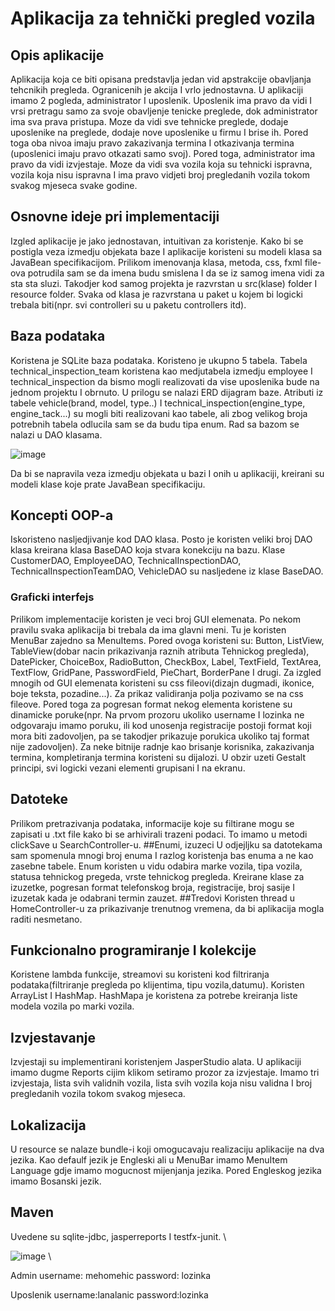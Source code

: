 # Aplikacija za tehnički pregled vozila

## Opis aplikacije

Aplikacija koja ce biti opisana predstavlja jedan vid apstrakcije obavljanja tehcnikih pregleda. Ogranicenih je
akcija I vrlo jednostavna.
U aplikaciji imamo 2 pogleda, administrator I uposlenik. Uposlenik ima pravo da vidi I vrsi pretragu samo za
svoje obavljenje tenicke preglede, dok administrator ima sva prava pristupa. Moze da vidi sve tehnicke
preglede, dodaje uposlenike na preglede, dodaje nove uposlenike u firmu I brise ih.
Pored toga oba nivoa imaju pravo zakazivanja termina I otkazivanja termina (uposlenici imaju pravo otkazati
samo svoj).
Pored toga, administrator ima pravo da vidi izvjestaje. Moze da vidi sva vozila koja su tehnicki ispravna, vozila
koja nisu ispravna I ima pravo vidjeti broj pregledanih vozila tokom svakog mjeseca svake godine.

## Osnovne ideje pri implementaciji

Izgled aplikacije je jako jednostavan, intuitivan za koristenje.
Kako bi se postigla veza izmedju objekata baze I aplikacije koristeni su modeli klasa sa JavaBean
specifikacijom.
Prilikom imenovanja klasa, metoda, css, fxml file-ova potrudila sam se da imena budu smislena I da se iz
samog imena vidi za sta sta sluzi.
Takodjer kod samog projekta je razvrstan u src(klase) folder I resource folder. Svaka od klasa je razvrstana u
paket u kojem bi logicki trebala biti(npr. svi controlleri su u paketu controllers itd).

## Baza podataka

Koristena je SQLite baza podataka. Koristeno je ukupno 5 tabela. Tabela technical_inspection_team koristena
kao medjutabela izmedju employee I technical_inspection da bismo mogli realizovati da vise uposlenika bude
na jednom projektu I obrnuto. U prilogu se nalazi ERD dijagram baze. Atributi iz tabele vehicle(brand, model,
type..) I technical_inspection(engine_type, engine_tack...) su mogli biti realizovani kao tabele, ali zbog velikog
broja potrebnih tabela odlucila sam se da budu tipa enum. Rad sa bazom se nalazi u DAO klasama.

![image](https://user-images.githubusercontent.com/96090279/235447124-6f1b05fa-5e89-4632-8b8b-f150648e037d.png)

Da bi se napravila veza izmedju objekata u bazi I onih u aplikaciji, kreirani su modeli klase koje prate
JavaBean specifikaciju.

## Koncepti OOP-a

Iskoristeno nasljedjivanje kod DAO klasa. Posto je koristen veliki broj DAO klasa kreirana klasa BaseDAO koja
stvara konekciju na bazu. Klase CustomerDAO, EmployeeDAO, TechnicalInspectionDAO,
TechnicalInspectionTeamDAO, VehicleDAO su nasljedene iz klase BaseDAO.

### Graficki interfejs
Prilikom implementacije koristen je veci broj GUI elemenata. Po nekom pravilu svaka aplikacija bi trebala da
ima glavni meni. Tu je koristen MenuBar zajedno sa MenuItems.
Pored ovoga koristeni su: Button, ListView, TableView(dobar nacin prikazivanja raznih atributa Tehnickog
pregleda), DatePicker, ChoiceBox, RadioButton, CheckBox, Label, TextField, TextArea, TextFlow, GridPane,
PasswordField, PieChart, BorderPane I drugi.
Za izgled mnogih od GUI elemenata koristeni su css fileovi(dizajn dugmadi, ikonice, boje teksta, pozadine...).
Za prikaz validiranja polja pozivamo se na css fileove. Pored toga za pogresan format nekog elementa
koristene su dinamicke poruke(npr. Na prvom prozoru ukoliko username I lozinka ne odgovaraju imamo
poruku, ili kod unosenja registracije postoji format koji mora biti zadovoljen, pa se takodjer prikazuje porukica
ukoliko taj format nije zadovoljen). Za neke bitnije radnje kao brisanje korisnika, zakazivanja termina,
kompletiranja termina koristeni su dijalozi.
U obzir uzeti Gestalt principi, svi logicki vezani elementi grupisani I na ekranu.

## Datoteke
Prilikom pretrazivanja podataka, informacije koje su filtirane mogu se zapisati u .txt file kako bi se arhivirali
trazeni podaci. To imamo u metodi clickSave u SearchController-u.
##Enumi, izuzeci
U odjejljku sa datotekama sam spomenula mnogi broj enuma I razlog koristenja bas enuma a ne kao zasebne
tabele. Enum koristen u vidu odabira marke vozila, tipa vozila, statusa tehnickog pregeda, vrste tehnickog
pregleda. Kreirane klase za izuzetke, pogresan format telefonskog broja, registracije, broj sasije I izuzetak
kada je odabrani termin zauzet.
##Tredovi
Koristen thread u HomeController-u za prikazivanje trenutnog vremena, da bi aplikacija mogla raditi
nesmetano.
## Funkcionalno programiranje I kolekcije
Koristene lambda funkcije, streamovi su koristeni kod filtriranja podataka(filtriranje pregleda po klijentima, tipu
vozila,datumu). Koristen ArrayList I HashMap. HashMapa je koristena za potrebe kreiranja liste modela vozila
po marki vozila.

## Izvjestavanje
Izvjestaji su implementirani koristenjem JasperStudio alata. U aplikaciji imamo dugme Reports cijim klikom
setiramo prozor za izvjestaje. Imamo tri izvjestaja, lista svih validnih vozila, lista svih vozila koja nisu validna I
broj pregledanih vozila tokom svakog mjeseca.
## Lokalizacija
U resource se nalaze bundle-i koji omogucavaju realizaciju aplikacije na dva jezika. Kao defaulf jezik je
Engleski ali u MenuBar imamo MenuItem Language gdje imamo mogucnost mijenjanja jezika. Pored
Engleskog jezika imamo Bosanski jezik.

## Maven
Uvedene su sqlite-jdbc, jasperreports I testfx-junit. \\ 

![image](https://user-images.githubusercontent.com/96090279/235447373-8c61e4f5-64d1-4e39-82a3-e35d71fba363.png)
\\

Admin
username: mehomehic
password: lozinka

Uposlenik
username:lanalanic
password:lozinka


